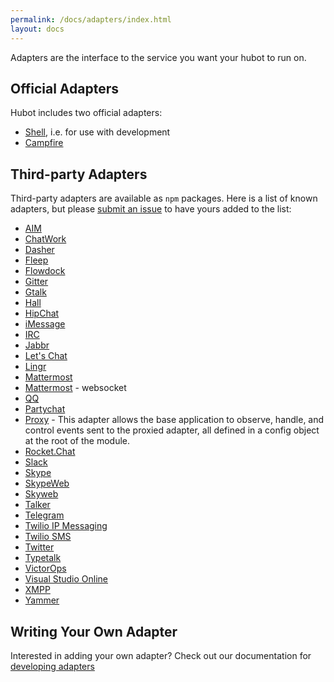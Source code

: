 ```yaml
---
permalink: /docs/adapters/index.html
layout: docs
---
```


Adapters are the interface to the service you want your hubot to run on.

## Official Adapters

Hubot includes two official adapters:

* [Shell](/docs/adapters/shell.md), i.e. for use with development
* [Campfire](/docs/adapters/campfire.md)

## Third-party Adapters

Third-party adapters are available as `npm` packages. Here is a list of known
adapters, but please [submit an issue](https://github.com/github/hubot/issues)
to have yours added to the list:


* [AIM](https://github.com/shaundubuque/hubot-aim)
* [ChatWork](https://github.com/akiomik/hubot-chatwork)
* [Dasher](https://github.com/nebulist/hubot-dasher)
* [Fleep](https://github.com/anroots/hubot-fleep)
* [Flowdock](https://github.com/flowdock/hubot-flowdock)
* [Gitter](https://github.com/huafu/hubot-gitter2)
* [Gtalk](https://github.com/atmos/hubot-gtalk)
* [Hall](https://github.com/Hall/hubot-hall)
* [HipChat](https://github.com/hipchat/hubot-hipchat)
* [iMessage](https://github.com/lazerwalker/hubot-imessage)
* [IRC](https://github.com/nandub/hubot-irc)
* [Jabbr](https://github.com/smoak/hubot-jabbr)
* [Let's Chat](https://github.com/sdelements/hubot-lets-chat)
* [Lingr](https://github.com/miyagawa/hubot-lingr)
* [Mattermost](https://github.com/renanvicente/hubot-mattermost)
* [Mattermost](https://github.com/loafoe/hubot-matteruser) - websocket
* [QQ](https://github.com/xhan/qqbot)
* [Partychat](https://github.com/iangreenleaf/hubot-partychat-hooks)
* [Proxy](https://github.com/Hammertime38/hubot-proxy) - This adapter allows the base application to observe, handle, and control events sent to the proxied adapter, all defined in a config object at the root of the module.
* [Rocket.Chat](https://github.com/RocketChat/hubot-rocketchat)
* [Slack](https://github.com/slackhq/hubot-slack)
* [Skype](https://github.com/netpro2k/hubot-skype)
* [SkypeWeb](https://github.com/sdimkov/hubot-skype-web)
* [Skyweb](https://github.com/EllisV/hubot-skyweb)
* [Talker](https://github.com/unixcharles/hubot-talker)
* [Telegram](https://github.com/lukefx/hubot-telegram)
* [Twilio IP Messaging](https://github.com/philnash/hubot-twilio-ip-messaging)
* [Twilio SMS](https://github.com/jkarmel/hubot-twilio)
* [Twitter](https://github.com/MathildeLemee/hubot-twitter)
* [Typetalk](https://github.com/nulab/hubot-typetalk)
* [VictorOps](https://github.com/victorops/hubot-victorops)
* [Visual Studio Online](https://github.com/scrumdod/hubot-VSOnline)
* [XMPP](https://github.com/markstory/hubot-xmpp)
* [Yammer](https://github.com/athieriot/hubot-yammer)

## Writing Your Own Adapter

Interested in adding your own adapter? Check out our documentation for [developing adapters](/docs/adapters/development.md)

